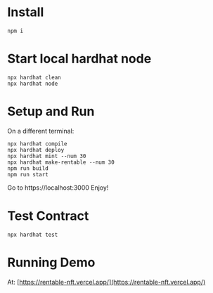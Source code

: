 # Install
```
npm i
```

# Start local hardhat node
```
npx hardhat clean
npx hardhat node
```

# Setup and Run
On a different terminal:
```
npx hardhat compile
npx hardhat deploy
npx hardhat mint --num 30
npx hardhat make-rentable --num 30
npm run build
npm run start
```
Go to https://localhost:3000
Enjoy!

# Test Contract
```
npx hardhat test
```

# Running Demo
At: [https://rentable-nft.vercel.app/](https://rentable-nft.vercel.app/)